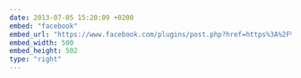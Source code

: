 ```yaml
---
date: 2013-07-05 15:20:09 +0200
embed: "facebook"
embed_url: "https://www.facebook.com/plugins/post.php?href=https%3A%2F%2Fwww.facebook.com%2Fphoto.php%3Ffbid%3D10151612338624865%26set%3Da.10150382045299865.355740.580174864%26type%3D3&width=500"
embed_width: 500
embed_height: 502
type: "right"
---
```



